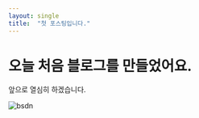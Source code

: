 ```yaml
---
layout: single
title:  "첫 포스팅입니다."
---
```


# 오늘 처음 블로그를 만들었어요.

앞으로 열심히 하겠습니다.

![bsdn](D:\hidden5542-github-blog\hidden5542.github.io\images\2024-05-03-first\bsdn.png)
